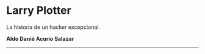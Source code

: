 # Larry Plotter

La historia de un hacker excepcional.

**Aldo Danié Acurio Salazar**

_________________________________________
